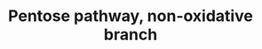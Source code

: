 ---
annotations:
- type: Pathway Ontology
  value: pentose phosphate pathway - non-oxidative phase
authors:
- M.Braymer
- MaintBot
- Ddigles
- Egonw
- DeSl
- Eweitz
description: The reactions of the non-oxidative branch of the pentose phosphate pathway
  are reversible and are important for generating ribose-5-phosphate, which is required
  for the biosynthesis of several biomolecules, including RNA and DNA. The flow of
  glucose 6-phosphate through glycolysis and the pentose phosphate pathway is linked
  through two enzymes of the non-oxidative branch of the pentose phosphate pathway,
  transketolase (Tkl1p and Tkl2p) and transaldolase (Tal1p). The ability of these
  enzymes to convert one type of sugar into another allows them to convert the byproduct
  of one pathway into the substrate of another pathway in order to meet the metabolic
  needs of the cell. For example, if the cell needs ribose 5-phosphate, glyceraldehyde
  3-phosphate and fructose 6-phosphate will be converted to ribose 5-phosphate. If
  the cell needs NADPH or ATP more than ribose 5-phosphate, ribose 5-phosphate will
  be converted to glyceraldehyde 3-phosphate and fructose 6-phosphate for use by the
  oxidative branch of the pentose phosphate pathway or glycolysis, respectively.
last-edited: 2021-05-20
organisms:
- Saccharomyces cerevisiae
redirect_from:
- /index.php/Pathway:WP379
- /instance/WP379
schema-jsonld:
- '@context': https://schema.org/
  '@id': https://wikipathways.github.io/pathways/WP379.html
  '@type': Dataset
  creator:
    '@type': Organization
    name: WikiPathways
  description: The reactions of the non-oxidative branch of the pentose phosphate
    pathway are reversible and are important for generating ribose-5-phosphate, which
    is required for the biosynthesis of several biomolecules, including RNA and DNA.
    The flow of glucose 6-phosphate through glycolysis and the pentose phosphate pathway
    is linked through two enzymes of the non-oxidative branch of the pentose phosphate
    pathway, transketolase (Tkl1p and Tkl2p) and transaldolase (Tal1p). The ability
    of these enzymes to convert one type of sugar into another allows them to convert
    the byproduct of one pathway into the substrate of another pathway in order to
    meet the metabolic needs of the cell. For example, if the cell needs ribose 5-phosphate,
    glyceraldehyde 3-phosphate and fructose 6-phosphate will be converted to ribose
    5-phosphate. If the cell needs NADPH or ATP more than ribose 5-phosphate, ribose
    5-phosphate will be converted to glyceraldehyde 3-phosphate and fructose 6-phosphate
    for use by the oxidative branch of the pentose phosphate pathway or glycolysis,
    respectively.
  keywords:
  - sedoheptulose-7-phosphate
  - H2O
  - D-ribose-5-phosphate
  - RKI1
  - ZWF1
  - xylulose degradation
  - GND1
  - glucose-6-phosphate
  - TKL1
  - ribulose-5-phosphate
  - fructose-6-phosphate
  - GND2
  - TKL2
  - glyceraldehyde-3-phosphate
  - TAL1
  - erythrose-4-phosphate
  - CO2
  - NADPH
  - 6-phospho-gluconate
  - H+
  - RPE1
  - D-6-Phospho-glucono-delta-lactone
  - xylulose-5-phosphate
  - NADP
  license: CC0
  name: Pentose pathway, non-oxidative branch
seo: CreativeWork
title: Pentose pathway, non-oxidative branch
wpid: WP379
---